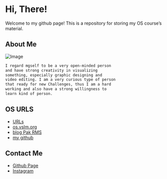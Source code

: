 # Hi, There!
Welcome to my github page!
This is a repository for storing my OS course’s material.

## About Me
![Image](https://drive.google.com/file/d/1kEn8jPrdER3bLMUn2T-Z98Y5kSQEHgpK/view?usp=sharing)
```markdown
I regard mgself to be a very open-minded person
and have strong creativity in visualizing
something, especially graphic designing and
video editing. I am a very curious type of person
that ready for new Challenges, thus I am a hard
working and also have a strong willingness to
learn kind of person.
```

## OS URLS
* [URLs](URLs/)
* [os.vslm.org](https://os.vlsm.org/)
* [blog Pak RMS](https://rahmatm.samik-ibrahim.vlsm.org/)
* [my github](https://github.com/hasanahnur303/)


## Contact Me
* [Github Page](https://hasanahnur303.github.io/os201/)
* [Instagram](https://instagram.com/_hasanahhur)
